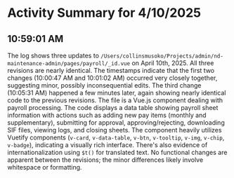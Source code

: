 # Activity Summary for 4/10/2025

## 10:59:01 AM
The log shows three updates to `/Users/collinsmusoko/Projects/admin/nd-maintenance-admin/pages/payroll/_id.vue` on April 10th, 2025.  All three revisions are nearly identical. The timestamps indicate that the first two changes (10:00:47 AM and 10:01:02 AM) occurred very closely together, suggesting minor, possibly inconsequential edits. The third change (10:05:31 AM) happened a few minutes later, again showing nearly identical code to the previous revisions.  The file is a Vue.js component dealing with payroll processing.  The code displays a data table showing payroll sheet information with actions such as adding new pay items (monthly and supplementary), submitting for approval, approving/rejecting, downloading SIF files, viewing logs, and closing sheets.  The component heavily utilizes Vuetify components (`v-card`, `v-data-table`, `v-btn`, `v-tooltip`, `v-img`, `v-chip`, `v-badge`), indicating a visually rich interface.  There's also evidence of internationalization using `$t()` for translated text.  No functional changes are apparent between the revisions; the minor differences likely involve whitespace or formatting.
